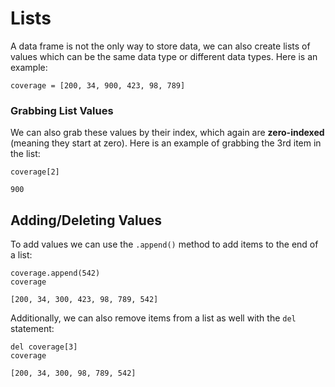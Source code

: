 # Lists

A data frame is not the only way to store data, we can also create lists of values which can be the same data type or different data types. Here is an example:

```
coverage = [200, 34, 900, 423, 98, 789]
```

### Grabbing List Values

We can also grab these values by their index, which again are **zero-indexed** (meaning they start at zero). Here is an example of grabbing the 3rd item in the list:

```
coverage[2]
```

```
900
```
## Adding/Deleting Values

To add values we can use the `.append()` method to add items to the end of a list:

```
coverage.append(542)
coverage
```

```
[200, 34, 300, 423, 98, 789, 542]
```

Additionally, we can also remove items from a list as well with the `del` statement:

```
del coverage[3]
coverage
```

```
[200, 34, 300, 98, 789, 542]
```

